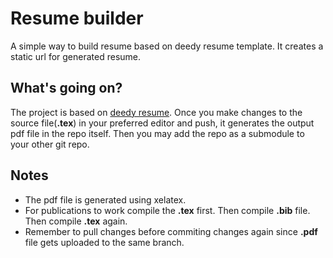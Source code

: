 Resume builder
=========================

A simple way to build resume based on deedy resume template. It creates a static url for generated resume.

## What's going on?
The project is based on [deedy resume](https://github.com/deedy/Deedy-Resume). Once you make changes to the source file(<b>.tex</b>) in your preferred editor and push, it generates the output pdf file in the repo itself. Then you may add the repo as a submodule to your other git repo.

## Notes
- The pdf file is generated using xelatex.
- For publications to work compile the <b>.tex</b> first. Then compile <b>.bib</b> file. Then compile <b>.tex</b> again.
- Remember to pull changes before commiting changes again since <b>.pdf</b> file gets uploaded to the same branch.